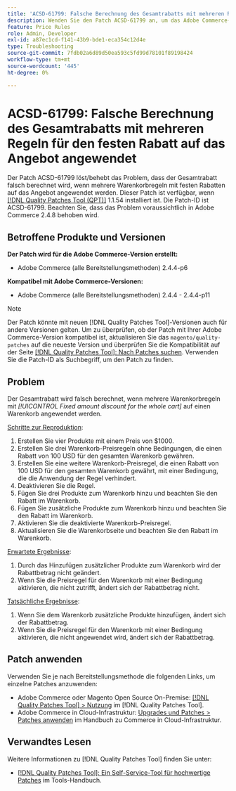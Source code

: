 ```yaml
---
title: 'ACSD-61799: Falsche Berechnung des Gesamtrabatts mit mehreren Regeln für den festen Rabatt auf das Angebot angewendet'
description: Wenden Sie den Patch ACSD-61799 an, um das Adobe Commerce-Problem zu beheben, bei dem der Gesamtrabatt falsch berechnet wird, wenn mehrere Warenkorbregeln mit festen Rabatten auf das Angebot angewendet werden.
feature: Price Rules
role: Admin, Developer
exl-id: a87ec1cd-f141-43b9-bde1-eca354c12d4e
type: Troubleshooting
source-git-commit: 7fdb02a6d89d50ea593c5fd99d78101f89198424
workflow-type: tm+mt
source-wordcount: '445'
ht-degree: 0%

---
```


# ACSD-61799: Falsche Berechnung des Gesamtrabatts mit mehreren Regeln für den festen Rabatt auf das Angebot angewendet

Der Patch ACSD-61799 löst/behebt das Problem, dass der Gesamtrabatt falsch berechnet wird, wenn mehrere Warenkorbregeln mit festen Rabatten auf das Angebot angewendet werden. Dieser Patch ist verfügbar, wenn [[!DNL Quality Patches Tool (QPT)]](/help/tools/quality-patches-tool/quality-patches-tool-to-self-serve-quality-patches.md) 1.1.54 installiert ist. Die Patch-ID ist ACSD-61799. Beachten Sie, dass das Problem voraussichtlich in Adobe Commerce 2.4.8 behoben wird.

## Betroffene Produkte und Versionen

**Der Patch wird für die Adobe Commerce-Version erstellt:**

* Adobe Commerce (alle Bereitstellungsmethoden) 2.4.4-p6

**Kompatibel mit Adobe Commerce-Versionen:**

* Adobe Commerce (alle Bereitstellungsmethoden) 2.4.4 - 2.4.4-p11

>[!NOTE]
>
>Der Patch könnte mit neuen [!DNL Quality Patches Tool]-Versionen auch für andere Versionen gelten. Um zu überprüfen, ob der Patch mit Ihrer Adobe Commerce-Version kompatibel ist, aktualisieren Sie das `magento/quality-patches` auf die neueste Version und überprüfen Sie die Kompatibilität auf der Seite [[!DNL Quality Patches Tool]: Nach Patches suchen](https://experienceleague.adobe.com/tools/commerce-quality-patches/index.html). Verwenden Sie die Patch-ID als Suchbegriff, um den Patch zu finden.

## Problem

Der Gesamtrabatt wird falsch berechnet, wenn mehrere Warenkorbregeln mit *[!UICONTROL Fixed amount discount for the whole cart]* auf einen Warenkorb angewendet werden.

<u>Schritte zur Reproduktion</u>:

1. Erstellen Sie vier Produkte mit einem Preis von $1000.
1. Erstellen Sie drei Warenkorb-Preisregeln ohne Bedingungen, die einen Rabatt von 100 USD für den gesamten Warenkorb gewähren.
1. Erstellen Sie eine weitere Warenkorb-Preisregel, die einen Rabatt von 100 USD für den gesamten Warenkorb gewährt, mit einer Bedingung, die die Anwendung der Regel verhindert.
1. Deaktivieren Sie die Regel.
1. Fügen Sie drei Produkte zum Warenkorb hinzu und beachten Sie den Rabatt im Warenkorb.
1. Fügen Sie zusätzliche Produkte zum Warenkorb hinzu und beachten Sie den Rabatt im Warenkorb.
1. Aktivieren Sie die deaktivierte Warenkorb-Preisregel.
1. Aktualisieren Sie die Warenkorbseite und beachten Sie den Rabatt im Warenkorb.

<u>Erwartete Ergebnisse</u>:

1. Durch das Hinzufügen zusätzlicher Produkte zum Warenkorb wird der Rabattbetrag nicht geändert.
1. Wenn Sie die Preisregel für den Warenkorb mit einer Bedingung aktivieren, die nicht zutrifft, ändert sich der Rabattbetrag nicht.

<u>Tatsächliche Ergebnisse</u>:

1. Wenn Sie dem Warenkorb zusätzliche Produkte hinzufügen, ändert sich der Rabattbetrag.
1. Wenn Sie die Preisregel für den Warenkorb mit einer Bedingung aktivieren, die nicht angewendet wird, ändert sich der Rabattbetrag.

## Patch anwenden

Verwenden Sie je nach Bereitstellungsmethode die folgenden Links, um einzelne Patches anzuwenden:

* Adobe Commerce oder Magento Open Source On-Premise: [[!DNL Quality Patches Tool] > Nutzung](/help/tools/quality-patches-tool/usage.md) im [!DNL Quality Patches Tool].
* Adobe Commerce in Cloud-Infrastruktur: [Upgrades und Patches > Patches anwenden](https://experienceleague.adobe.com/docs/commerce-cloud-service/user-guide/develop/upgrade/apply-patches.html) im Handbuch zu Commerce in Cloud-Infrastruktur.

## Verwandtes Lesen

Weitere Informationen zu [!DNL Quality Patches Tool] finden Sie unter:

* [[!DNL Quality Patches Tool]: Ein Self-Service-Tool für hochwertige Patches](/help/tools/quality-patches-tool/quality-patches-tool-to-self-serve-quality-patches.md) im Tools-Handbuch.
